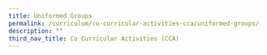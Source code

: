 ```yaml
---
title: Uniformed Groups
permalink: /curriculum/co-curricular-activities-cca/uniformed-groups/
description: ""
third_nav_title: Co Curricular Activities (CCA)
---
```


